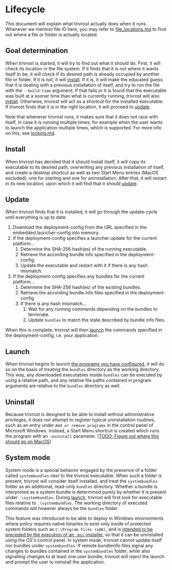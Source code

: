 # Lifecycle
This document will explain what trivrost actually does when it runs. Whenever we mention file IO here, you may refer to [file_locations.md](file_locations.md) to find out where a file or folder is actually located.

## Goal determination
When trivrost is started, it will try to find out what it should do. First, it will check its location in the file system. If it finds that it is not where it wants itself to be, it will check if its desired path is already occupied by another file or folder. If it is not, it will [install](#install). If it is, it will make the educated guess that it is dealing with a previous installation of itself, and try to run the file with the `--build-time` argument. If that fails or it is found that the executable was built at a sooner time than what is currently running, trivrost will also [install](#install). Otherwise, trivrost will act as a shortcut for the installed executable. If trivrost finds that it is in the right location, it will proceed to [update](#update).

Note that whenever trivrost runs, it makes sure that it does not race with itself, in case it is running multiple times; for example when the user wants to launch the application multiple times, which is supported. For more info on this, see [locking.md](dev/locking.md).

## Install
When trivrost has decided that it should install itself, it will copy its executable to its desired path, overwriting any previous installation of itself, and create a desktop shortcut as well as two Start Menu entries (MacOS excluded): one for starting and one for uninstallation. After that, it will restart in its new location, upon which it will find that it should [update](#update).

## Update
When trivrost finds that it is installed, it will go through the update-cycle until everything is up to date:
1. Download the deployment-config from the URL specified in the embedded launcher-config into memory.
2. If the deployment-config specifies a launcher update for the current platform...
   1. Determine the SHA-256 hash(es) of the running executable.
   2. Retrieve the according bundle info specified in the deployment-config.
   3. Update the executable and restart with it if there is any hash mismatch.
3. If the deployment-config specifies any bundles for the current platform...
   1. Determine the SHA-256 hash(es) of the existing bundles.
   2. Retrieve the according bundle info files specified in the deployment-config.
   3. If there is any hash mismatch...
      1. Wait for any running commands depending on the bundles to terminate.
      2. Update `bundles` to match the state described by bundle info files.

When this is complete, trivrost will then [launch](#launch) the commands specified in the deployment-config, i.e. your application.

## Launch
When trivrost begins to launch [the programs you have configured](docs/deployment-config.md), it will do so on the basis of treating the `bundles` directory as the working directory. This way, any downloaded executables inside `bundles` can be executed by using a relative path, and any relative file paths contained in program arguments are relative to the `bundles` directory as well.

## Uninstall
Because trivrost is designed to be able to install without administrative privileges, it does not attempt to register typical uninstallation routines, such as an entry under `Add or remove programs` in the control panel of Microsoft Windows. Instead, a Start Menu shortcut is created which runs the program with an `-uninstall` parameter. ([TODO: Figure out where this should go on MacOS](https://github.com/setlog/trivrost/issues/11))

## System mode
System mode is a special behavior engaged by the presence of a folder called `systembundles` next to the trivrost executable. When such a folder is present, trivrost will consider itself installed, and treat the `systembundles` folder as an additional, read-only `bundles` directory. Whether a bundle is interpreted as a system bundle is determined purely by whether it is present under `.\systembundles`. During [launch](#launch), trivrost will first look for executable files relative to `.\systembundles`. The working directory of executed commands will however always be the `bundles` folder.

This feature was introduced to be able to deploy in Windows environments where policy requires native binaries to exist only inside of protected system folders such as `C:\Program Files (x86)`, and is [intended to be preceded by the execution of an `.msi`-installer](building.md#msi), so that it can be uninstalled using the OS's control panel. In system mode, trivrost cannot update itself nor bundles under `systembundles`. If remote bundleinfo files signal any changes to bundles contained in the `systembundles` folder, while also signalling changes to at least one user bundle, trivrost will reject the launch and prompt the user to reinstall the application.
